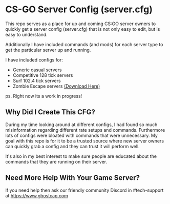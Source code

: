 # CS-GO Server Config (server.cfg)
This repo serves as a place for up and coming CS:GO server owners to quickly get a server config (server.cfg) that is not only easy to edit, but is easy to understand.

Additionally I have included commands (and mods) for each server type to get the particular server up and running. 

I have included configs for:
* Generic casual servers
* Competitive 128 tick servers
* Surf 102.4 tick servers
* Zombie Escape servers [(Download Here)](https://github.com/pedrotski/CS-GO-Zombie-Escape-Public)

ps. Right now its a work in progress!

## Why Did I Create This CFG?
During my time looking around at different configs, I had found so much misinformation regarding different rate setups and commands. Furthermore lots of configs were bloated with commands that were unnecessary. My goal with this repo is for it to be a trusted source where new server owners can quickly grab a config and they can trust it will perform well.

It's also in my best interest to make sure people are educated about the commands that they are running on their server.

## Need More Help With Your Game Server?
If you need help then ask our friendly community Discord in #tech-support at https://www.ghostcap.com
